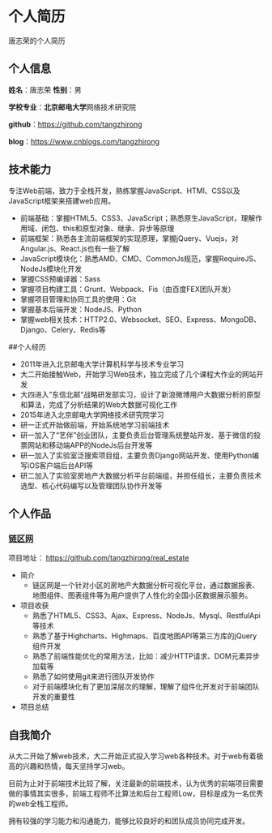 个人简历
======================
唐志荣的个人简历

## 个人信息

**姓名**：唐志荣
**性别**：男

**学校专业**：**北京邮电大学**网络技术研究院

**github**：https://github.com/tangzhirong

**blog**：https://www.cnblogs.com/tangzhirong

## 技术能力

专注Web前端，致力于全栈开发，熟练掌握JavaScript、HTMl、CSS以及JavaScript框架来搭建web应用。

* 前端基础：掌握HTML5、CSS3、JavaScript；熟悉原生JavaScript，理解作用域、闭包、this和原型对象、继承、异步等原理
* 前端框架：熟悉各主流前端框架的实现原理，掌握jQuery、Vuejs，对Angular.js、React.js也有一些了解
* JavaScript模块化：熟悉AMD、CMD、CommonJs规范，掌握RequireJS、NodeJs模块化开发
* 掌握CSS预编译器：Sass
* 掌握项目构建工具：Grunt、Webpack、Fis（由百度FEX团队开发）
* 掌握项目管理和协同工具的使用：Git
* 掌握基本后端开发：NodeJS、Python
* 掌握web相关技术：HTTP2.0、Websocket、SEO、Express、MongoDB、Django、Celery、Redis等

##个人经历

* 2011年进入北京邮电大学计算机科学与技术专业学习
* 大二开始接触Web，开始学习Web技术，独立完成了几个课程大作业的网站开发
* 大四进入”东信北邮“战略研发部实习，设计了新浪微博用户大数据分析的原型和算法，完成了分析结果的Web大数据可视化工作
* 2015年进入北京邮电大学网络技术研究院学习
* 研一正式开始做前端，开始系统地学习前端技术
* 研一加入了“艺伴”创业团队，主要负责后台管理系统整站开发、基于微信的投票网站和移动端APP的NodeJs后台开发等
* 研一加入了实验室泛搜索项目组，主要负责Django网站开发、使用Python编写iOS客户端后台API等
* 研二加入了实验室房地产大数据分析平台前端组，并担任组长，主要负责技术选型、核心代码编写以及管理团队协作开发等

## 个人作品

### [链区网](部署在北邮校园网，暂不能通过公网访问)
项目地址： https://github.com/tangzhirong/real_estate
- 简介
  + 链区网是一个针对小区的房地产大数据分析可视化平台，通过数据报表、地图组件、图表组件等为用户提供了人性化的全国小区数据展示服务。
- 项目收获
  + 熟悉了HTML5、CSS3、Ajax、Express、NodeJs、Mysql、RestfulApi等技术
  + 熟悉了基于Highcharts、Highmaps、百度地图API等第三方库的jQuery组件开发
  + 熟悉了前端性能优化的常用方法，比如：减少HTTP请求、DOM元素异步加载等
  + 熟悉了如何使用git来进行团队开发协作
  + 对于前端模块化有了更加深层次的理解，理解了组件化开发对于前端团队开发的重要性
- 项目总结
  


## 自我简介

从大二开始了解web技术，大二开始正式投入学习web各种技术。对于web有着极高的兴趣和热情，每天坚持学习web。

目前为止对于前端技术比较了解，关注最新的前端技术，认为优秀的前端项目需要做的事情其实很多，前端工程师不比算法和后台工程师Low，目标是成为一名优秀的web全栈工程师。

拥有较强的学习能力和沟通能力，能够比较良好的和团队成员协同完成开发。

